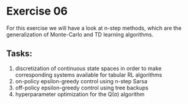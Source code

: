 # Exercise 06
For this exercise we will have a look at n-step methods, which are the generalization of Monte-Carlo and TD learning algorithms.
## Tasks:
  1. discretization of continuous state spaces in order to make corresponding systems available for tabular RL algorithms
  2. on-policy epsilon-greedy control using n-step Sarsa
  3. off-policy epsilon-greedy control using tree backups
  4. hyperparameter optimization for the Q(&sigma;) algorithm
